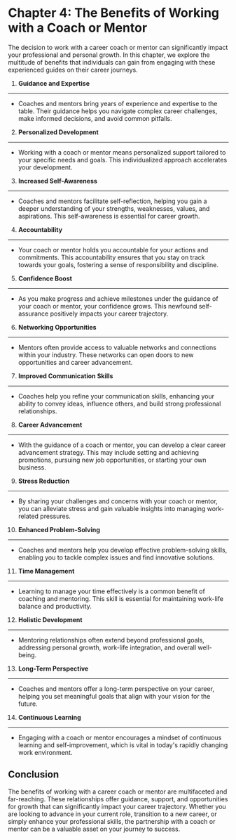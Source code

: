 Chapter 4: The Benefits of Working with a Coach or Mentor
=========================================================

The decision to work with a career coach or mentor can significantly impact your professional and personal growth. In this chapter, we explore the multitude of benefits that individuals can gain from engaging with these experienced guides on their career journeys.

1. **Guidance and Expertise**
-----------------------------

* Coaches and mentors bring years of experience and expertise to the table. Their guidance helps you navigate complex career challenges, make informed decisions, and avoid common pitfalls.

2. **Personalized Development**
-------------------------------

* Working with a coach or mentor means personalized support tailored to your specific needs and goals. This individualized approach accelerates your development.

3. **Increased Self-Awareness**
-------------------------------

* Coaches and mentors facilitate self-reflection, helping you gain a deeper understanding of your strengths, weaknesses, values, and aspirations. This self-awareness is essential for career growth.

4. **Accountability**
---------------------

* Your coach or mentor holds you accountable for your actions and commitments. This accountability ensures that you stay on track towards your goals, fostering a sense of responsibility and discipline.

5. **Confidence Boost**
-----------------------

* As you make progress and achieve milestones under the guidance of your coach or mentor, your confidence grows. This newfound self-assurance positively impacts your career trajectory.

6. **Networking Opportunities**
-------------------------------

* Mentors often provide access to valuable networks and connections within your industry. These networks can open doors to new opportunities and career advancement.

7. **Improved Communication Skills**
------------------------------------

* Coaches help you refine your communication skills, enhancing your ability to convey ideas, influence others, and build strong professional relationships.

8. **Career Advancement**
-------------------------

* With the guidance of a coach or mentor, you can develop a clear career advancement strategy. This may include setting and achieving promotions, pursuing new job opportunities, or starting your own business.

9. **Stress Reduction**
-----------------------

* By sharing your challenges and concerns with your coach or mentor, you can alleviate stress and gain valuable insights into managing work-related pressures.

10. **Enhanced Problem-Solving**
--------------------------------

* Coaches and mentors help you develop effective problem-solving skills, enabling you to tackle complex issues and find innovative solutions.

11. **Time Management**
-----------------------

* Learning to manage your time effectively is a common benefit of coaching and mentoring. This skill is essential for maintaining work-life balance and productivity.

12. **Holistic Development**
----------------------------

* Mentoring relationships often extend beyond professional goals, addressing personal growth, work-life integration, and overall well-being.

13. **Long-Term Perspective**
-----------------------------

* Coaches and mentors offer a long-term perspective on your career, helping you set meaningful goals that align with your vision for the future.

14. **Continuous Learning**
---------------------------

* Engaging with a coach or mentor encourages a mindset of continuous learning and self-improvement, which is vital in today's rapidly changing work environment.

Conclusion
----------

The benefits of working with a career coach or mentor are multifaceted and far-reaching. These relationships offer guidance, support, and opportunities for growth that can significantly impact your career trajectory. Whether you are looking to advance in your current role, transition to a new career, or simply enhance your professional skills, the partnership with a coach or mentor can be a valuable asset on your journey to success.
